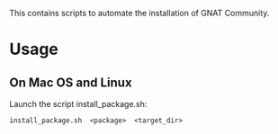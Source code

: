 This contains scripts to automate the installation of GNAT Community.

# Usage

## On Mac OS and Linux

Launch the script install_package.sh:

``` install_package.sh  <package>  <target_dir> ```
